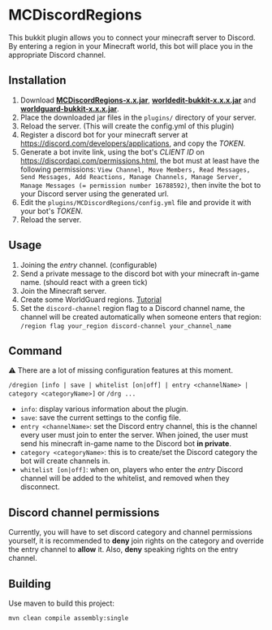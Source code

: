 # MCDiscordRegions

This bukkit plugin allows you to connect your minecraft server to Discord. By entering a region in your Minecraft world, this bot will place you in the appropriate Discord channel.

## Installation

1. Download [**MCDiscordRegions-x.x.jar**](https://github.com/CodeStix/MCDiscordRegions/releases/latest), [**worldedit-bukkit-x.x.x.jar**](https://dev.bukkit.org/projects/worldedit) and [**worldguard-bukkit-x.x.x.jar**](https://dev.bukkit.org/projects/worldguard).
2. Place the downloaded jar files in the `plugins/` directory of your server.
3. Reload the server. (This will create the config.yml of this plugin)
4. Register a discord bot for your minecraft server at https://discord.com/developers/applications, and copy the _TOKEN_.
5. Generate a bot invite link, using the bot's _CLIENT ID_ on https://discordapi.com/permissions.html, the bot must at least have the following permissions: `View Channel, Move Members, Read Messages, Send Messages, Add Reactions, Manage Channels, Manage Server, Manage Messages (= permission number 16788592)`, then invite the bot to your Discord server using the generated url.
6. Edit the `plugins/MCDiscordRegions/config.yml` file and provide it with your bot's _TOKEN_.
7. Reload the server.

## Usage

1. Joining the _entry_ channel. (configurable)
2. Send a private message to the discord bot with your minecraft in-game name. (should react with a green tick)
3. Join the Minecraft server.
4. Create some WorldGuard regions. [Tutorial](https://worldguard.enginehub.org/en/latest/regions/quick-start/)
5. Set the `discord-channel` region flag to a Discord channel name, the channel will be created automatically when someone enters that region:
   `/region flag your_region discord-channel your_channel_name`

## Command

⚠️ There are a lot of missing configuration features at this moment.

`/dregion [info | save | whitelist [on|off] | entry <channelName> | category <categoryName>]`
or `/drg ...`

-   `info`: display various information about the plugin.
-   `save`: save the current settings to the config file.
-   `entry <channelName>`: set the Discord entry channel, this is the channel every user must join to enter the server. When joined, the user must send his minecraft in-game name to the Discord bot **in private**.
-   `category <categoryName>`: this is to create/set the Discord category the bot will create channels in.
-   `whitelist [on|off]`: when on, players who enter the _entry_ Discord channel will be added to the whitelist, and removed when they disconnect.

## Discord channel permissions

Currently, you will have to set discord category and channel permissions yourself, it is recommended to **deny** join rights on the category and override the entry channel to **allow** it. Also, **deny** speaking rights on the entry channel.

## Building

Use maven to build this project:

```
mvn clean compile assembly:single
```
